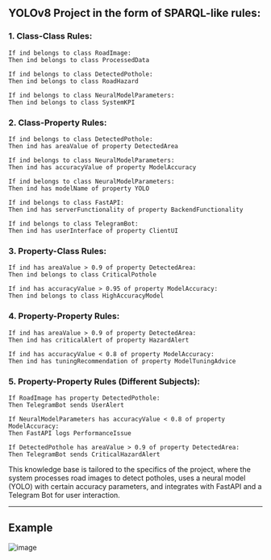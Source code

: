 ## YOLOv8 Project in the form of SPARQL-like rules:

### 1. Class-Class Rules:
```
If ind belongs to class RoadImage:
Then ind belongs to class ProcessedData

If ind belongs to class DetectedPothole:
Then ind belongs to class RoadHazard

If ind belongs to class NeuralModelParameters:
Then ind belongs to class SystemKPI
```

### 2. Class-Property Rules:
```
If ind belongs to class DetectedPothole:
Then ind has areaValue of property DetectedArea

If ind belongs to class NeuralModelParameters:
Then ind has accuracyValue of property ModelAccuracy

If ind belongs to class NeuralModelParameters:
Then ind has modelName of property YOLO

If ind belongs to class FastAPI:
Then ind has serverFunctionality of property BackendFunctionality

If ind belongs to class TelegramBot:
Then ind has userInterface of property ClientUI
```

### 3. Property-Class Rules:
```
If ind has areaValue > 0.9 of property DetectedArea:
Then ind belongs to class CriticalPothole

If ind has accuracyValue > 0.95 of property ModelAccuracy:
Then ind belongs to class HighAccuracyModel
```

### 4. Property-Property Rules:
```
If ind has areaValue > 0.9 of property DetectedArea:
Then ind has criticalAlert of property HazardAlert

If ind has accuracyValue < 0.8 of property ModelAccuracy:
Then ind has tuningRecommendation of property ModelTuningAdvice
```

### 5. Property-Property Rules (Different Subjects):
```
If RoadImage has property DetectedPothole:
Then TelegramBot sends UserAlert

If NeuralModelParameters has accuracyValue < 0.8 of property ModelAccuracy:
Then FastAPI logs PerformanceIssue

If DetectedPothole has areaValue > 0.9 of property DetectedArea:
Then TelegramBot sends CriticalHazardAlert
```

This knowledge base is tailored to the specifics of the project, where the system processes road images to detect potholes, uses a neural model (YOLO) with certain accuracy parameters, and integrates with FastAPI and a Telegram Bot for user interaction.


---

## Example

![image](https://github.com/DmPanf/UML-DIA/assets/99917230/cd68bdf0-29ef-4a52-b62b-ee29e3b49926)
